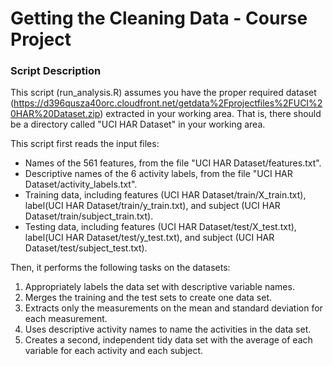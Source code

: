 Getting the Cleaning Data - Course Project
========================

### Script Description

This script (run_analysis.R) assumes you have the proper required dataset (https://d396qusza40orc.cloudfront.net/getdata%2Fprojectfiles%2FUCI%20HAR%20Dataset.zip) extracted in your working area. That is, there should be a directory called "UCI HAR Dataset" in your working area.

This script first reads the input files:

* Names of the 561 features, from the file "UCI HAR Dataset/features.txt".
* Descriptive names of the 6 activity labels, from the file "UCI HAR Dataset/activity_labels.txt".
* Training data, including features (UCI HAR Dataset/train/X_train.txt), label(UCI HAR Dataset/train/y_train.txt), and subject (UCI HAR Dataset/train/subject_train.txt).
* Testing data, including features (UCI HAR Dataset/test/X_test.txt), label(UCI HAR Dataset/test/y_test.txt), and subject (UCI HAR Dataset/test/subject_test.txt). 

Then, it performs the following tasks on the datasets:

1. Appropriately labels the data set with descriptive variable names. 
2. Merges the training and the test sets to create one data set.
3. Extracts only the measurements on the mean and standard deviation for each measurement.
4. Uses descriptive activity names to name the activities in the data set.
5. Creates a second, independent tidy data set with the average of each variable for each activity and each subject. 
